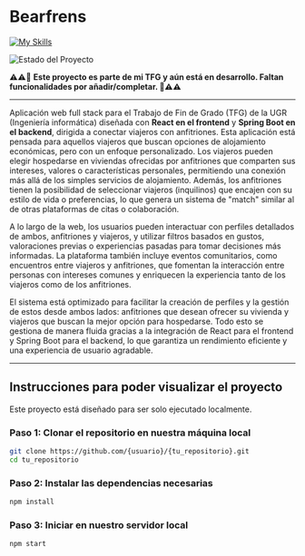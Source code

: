 # Bearfrens

[![My Skills](https://skillicons.dev/icons?i=react,js,html,css,java,spring)](https://skillicons.dev)

![Estado del Proyecto](https://img.shields.io/badge/Estado-En%20desarrollo-red)

⚠️⚠️🚧 **Este proyecto es parte de mi TFG y aún está en desarrollo. Faltan funcionalidades por añadir/completar. 🚧⚠️⚠️**

---
Aplicación web full stack para el Trabajo de Fin de Grado (TFG) de la UGR (Ingeniería informática) diseñada con **React en el frontend** y **Spring Boot en el backend**, dirigida a conectar viajeros con anfitriones. Esta aplicación está pensada para aquellos viajeros que buscan opciones de alojamiento económicas, pero con un enfoque personalizado. Los viajeros pueden elegir hospedarse en viviendas ofrecidas por anfitriones que comparten sus intereses, valores o características personales, permitiendo una conexión más allá de los simples servicios de alojamiento. Además, los anfitriones tienen la posibilidad de seleccionar viajeros (inquilinos) que encajen con su estilo de vida o preferencias, lo que genera un sistema de "match" similar al de otras plataformas de citas o colaboración. 

A lo largo de la web, los usuarios pueden interactuar con perfiles detallados de ambos, anfitriones y viajeros, y utilizar filtros basados en gustos, valoraciones previas o experiencias pasadas para tomar decisiones más informadas. La plataforma también incluye eventos comunitarios, como encuentros entre viajeros y anfitriones, que fomentan la interacción entre personas con intereses comunes y enriquecen la experiencia tanto de los viajeros como de los anfitriones.

El sistema está optimizado para facilitar la creación de perfiles y la gestión de estos desde ambos lados: anfitriones que desean ofrecer su vivienda y viajeros que buscan la mejor opción para hospedarse. Todo esto se gestiona de manera fluida gracias a la integración de React para el frontend y Spring Boot para el backend, lo que garantiza un rendimiento eficiente y una experiencia de usuario agradable.

--- 

## Instrucciones para poder visualizar el  proyecto

Este proyecto está diseñado para ser solo ejecutado localmente. 

### **Paso 1: Clonar el repositorio en nuestra máquina local**
```bash
git clone https://github.com/{usuario}/{tu_repositorio}.git
cd tu_repositorio
```

### **Paso 2: Instalar las dependencias necesarias**
```bash
npm install
```

### **Paso 3: Iniciar en nuestro servidor local**
```bash
npm start
```

